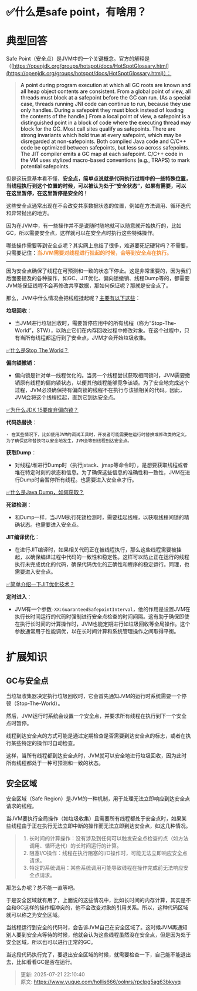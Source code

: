 # ✅什么是safe point，有啥用？

# 典型回答


Safe Point（安全点）是JVM中的一个关键概念。官方的解释是（[https://openjdk.org/groups/hotspot/docs/HotSpotGlossary.html](https://openjdk.org/groups/hotspot/docs/HotSpotGlossary.html)）：

> <font style="color:rgb(0, 0, 0);">A point during program execution at which all GC roots are known and all heap object contents are consistent. From a global point of view, all threads must block at a safepoint before the GC can run. (As a special case, threads running JNI code can continue to run, because they use only handles. During a safepoint they must block instead of loading the contents of the handle.) From a local point of view, a safepoint is a distinguished point in a block of code where the executing thread may block for the GC. Most call sites qualify as safepoints. There are strong invariants which hold true at every safepoint, which may be disregarded at non-safepoints. Both compiled Java code and C/C++ code be optimized between safepoints, but less so across safepoints. The JIT compiler emits a GC map at each safepoint. C/C++ code in the VM uses stylized macro-based conventions (e.g., TRAPS) to mark potential safepoints.</font>
>



但是这玩意基本看不懂，**安全点，简单点说就是代码执行过程中的一些特殊位置，当线程执行到这个位置的时候，可以被认为处于“安全状态”，如果有需要，可以在这里暂停，在这里暂停是安全的！**



这些安全点通常出现在不会改变共享数据状态的位置，例如在方法调用、循环迭代和异常抛出的地方。



因为在JVM中，有一些操作并不是说随时随地就可以随意就开始执行的，比如GC，所以需要安全点，这样就可以在安全点时执行这些特殊操作。



哪些操作需要等到安全点呢？其实网上总结了很多，难道要死记硬背吗？不需要，只需要记住：**<font style="color:#F38F39;">当JVM需要对线程进行挂起的时候，会等到安全点在执行。</font>**

****

因为安全点确保了线程在可预测和一致的状态下停止。这是非常重要的，因为我们后面要提及的各种操作，如GC、JIT优化、偏向锁撤销、线程Dump等的，都需要JVM能保证线程不会再修改共享数据，那如何保证呢？那就是安全点了。



那么，JVM中什么情况会把线程挂起呢？<u>主要有以下这些</u>：



**垃圾回收**：

+ 当JVM进行垃圾回收时，需要暂停应用中的所有线程（称为“Stop-The-World”，STW），以防止它们在内存回收过程中修改对象。在这个过程中，只有当所有线程都运行到了安全点，JVM才会开始垃圾收集。



[✅什么是Stop The World？](https://www.yuque.com/hollis666/oolnrs/am0cl3)



**偏向锁撤销**：

+ 偏向锁是针对单一线程优化的。当另一个线程尝试获取相同锁时，JVM需要撤销原有线程的偏向锁状态，以便其他线程能够竞争该锁。为了安全地完成这个过程，JVM必须确保持有偏向锁的线程不在执行与该锁相关的代码。因此，JVM会将这个线程挂起，直到它到达安全点。



[✅为什么JDK 15要废弃偏向锁？](https://www.yuque.com/hollis666/oolnrs/kzigekbg6ark71m3)



**代码热替换**：

    - 在某些情况下，比如使用JVM的调试工具时，开发者可能需要在运行时替换或修改类的定义。为了确保这种替换可以安全地发生，JVM会等到线程到达安全点。



**获取Dump**：

+ 对线程/堆进行Dump时（执行jstack、jmap等命令时），是想要获取线程或者堆在特定时刻的状态和信息。为了确保这些信息的准确性和一致性，JVM在进行Dump时会暂停所有线程。也需要进入安全点才行。



[✅什么是Java Dump，如何获取？](https://www.yuque.com/hollis666/oolnrs/tmcw0o39ws6vi6ug)



**死锁检测**：

+ 和Dump一样，当JVM执行死锁检测时，需要挂起线程，以获取线程间锁的精确状态。也需要进入安全点。



**JIT编译优化**：

+ 在进行JIT编译时，如果相关代码正在被线程执行，那么这些线程需要被挂起，以确保编译过程中代码的一致性和稳定性。这样可以防止正在运行的线程执行未完成优化的代码，确保代码优化的正确性和程序的稳定运行。同理，也需要进入安全点。



[✅简单介绍一下JIT优化技术？](https://www.yuque.com/hollis666/oolnrs/nkr4ge)



**定时进入**：

+ JVM有一个参数`-XX:GuaranteedSafepointInterval`，他的作用是设置JVM在执行长时间运行的代码时强制进行安全点检查的时间间隔。这有助于确保即使在执行长时间的计算操作时，JVM也能定期进行如垃圾回收等全局操作。这个参数通常用于性能调优，以在长时间计算和系统管理操作之间取得平衡。



# 扩展知识


## GC与安全点


当垃圾收集器决定执行垃圾回收时，它会首先通知JVM的运行时系统需要一个停顿（Stop-The-World）。



然后，JVM运行时系统会设置一个安全点，并要求所有线程在执行到下一个安全点时暂停。



线程到达安全点的方式可能是通过定期检查是否需要到达安全点的标志，或者在执行某些特定的操作时自动检查。



这样，当所有线程都到达安全点时，JVM就可以安全地进行垃圾回收，因为此时所有线程都处于一种可预测和一致的状态。

## 安全区域


安全区域（Safe Region）是JVM的一种机制，用于处理无法立即响应到达安全点请求的线程。



当JVM要执行全局操作（如垃圾收集）且需要所有线程都处于安全点时，如果某些线程由于正在执行无法立即中断的操作而无法立即到达安全点，如这几种情况。



> 1. 长时间的计算操作：没有涉及到任何可以触发安全点检查的点（如方法调用、循环迭代）的长时间运行的计算。
> 2. 阻塞I/O操作：线程在执行阻塞的I/O操作时，可能无法立即响应安全点请求。
> 3. 特定的系统调用：某些系统调用可能导致线程在操作完成前无法响应安全点请求。
>



那怎么办呢？总不能一直等吧。



于是安全区域就有用了，上面说的这些情况中，比如长时间的内存计算，其实是不会和GC这样的操作相冲突的，他不会改变对象的引用关系。所以，这种代码区域就可以称之为安全区域。



当线程运行到安全的代码时，会告诉JVM自己在安全区域了。这时候JVM再通知别人要到安全点等待的时候，他就会认为这些线程虽然没在安全点，但是因为处于安全区域，所以也可以进行正常的GC。



当这段代码执行完了，要退出安全区域的时候，就需要检查一下，自己能不能退出去，比如看看GC是否在运行。







> 更新: 2025-07-21 22:10:40  
> 原文: <https://www.yuque.com/hollis666/oolnrs/rpclpg5ag63bkyyq>